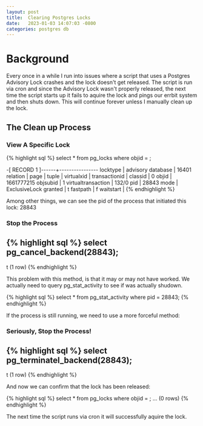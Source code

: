 ```yaml
---
layout: post
title:  Clearing Postgres Locks
date:   2023-01-03 14:07:03 -0800
categories: postgres db
---
```


# Background

Every once in a while I run into issues where a script that uses a Postgres
Advisory Lock crashes and the lock doesn't get released. The script is run
via cron and since the Advisory Lock wasn't properly released, the next time
the script starts up it fails to aquire the lock and pings our errbit system
and then shuts down. This will continue forever unless I manually clean up
the lock.


## The Clean up Process
### View A Specific Lock
{% highlight sql %}
select * from pg_locks where objid = <lockid>;

-[ RECORD 1 ]------+----------------
locktype           | advisory
database           | 16401
relation           |
page               |
tuple              |
virtualxid         |
transactionid      |
classid            | 0
objid              | 1661777215
objsubid           | 1
virtualtransaction | 132/0
pid                | 28843
mode               | ExclusiveLock
granted            | t
fastpath           | f
waitstart          |
{% endhighlight %}

Among other things, we can see the pid of the process that initiated this lock: 28843

### Stop the Process
{% highlight sql %}
select pg_cancel_backend(28843);
----------------------------------
t
(1 row)
{% endhighlight %}

This problem with this method, is that it may or may not have worked. We actually
need to query pg_stat_activity to see if was actually shudown.

{% highlight sql %}
select * from pg_stat_activity where pid = 28843;
{% endhighlight %}

If the process is still running, we need to use a more forceful method:

### Seriously, Stop the Process!
{% highlight sql %}
select pg_terminatel_backend(28843);
----------------------------------
t
(1 row)
{% endhighlight %}

And now we can confirm that the lock has been released:

{% highlight sql %}
select * from pg_locks where objid = <lockid>;
...
 (0 rows)
{% endhighlight %}

The next time the script runs via cron it will successfully aquire the lock.
